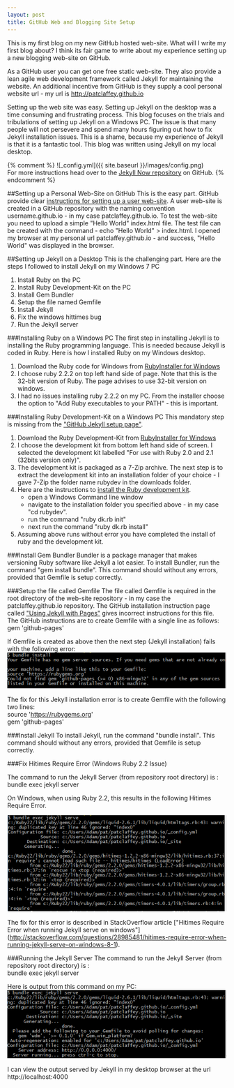 ```yaml
---
layout: post
title: GitHub Web and Blogging Site Setup
---
```


This is my first blog on my new GitHub hosted web-site.  What will I write my first blog about?
I think its fair game to write about my experience setting up a new blogging web-site on GitHub.

As a GitHub user you can get one free static web-site.  They also provide a lean agile web development framework called Jekyll for maintaining the website.
An additional incentive from GitHub is they supply a cool personal website url - my url is http://patclaffey.github.io

Setting up the web site was easy.
Setting up Jekyll on the desktop was a time consuming and frustrating process.
This blog focuses on the trials and tribulations of setting up Jekyll on a Windows PC.
The issue is that many people will not persevere and spend many hours figuring out how to fix Jekyll installation issues.
This is a shame, because my experience of Jekyll is that it is a fantastic tool.
This blog was written using Jekyll on my local desktop.

{% comment %}
![_config.yml]({{ site.baseurl }}/images/config.png)  
For more instructions head over to the [Jekyll Now repository](https://github.com/barryclark/jekyll-now) on GitHub.
{% endcomment %}

##Setting up a Personal Web-Site on GitHub
This is the easy part.  GitHub provide clear [instructions for setting up a user web-site]( https://pages.github.com/ ).  A user web-site is created in a GitHub repository with the naming convention username.github.io - in my case patclaffey.github.io.  To test the web-site you need to upload a simple "Hello World" index.html file.
 The test file can be created with the command -  echo "Hello World" > index.html.
 I opened my browser at my personal url patclaffey.github.io - and success, "Hello World" was displayed in the browser.
 
##Setting up Jekyll on a Desktop
This is the challenging part.  Here are the steps I followed to install Jekyll on my Windows 7 PC

1. Install Ruby on the PC
2. Install Ruby Development-Kit on the PC
3. Install Gem Bundler
4. Setup the file named Gemfile
5. Install Jekyll
6. Fix the windows hittimes bug
7. Run the Jekyll server

###Installing Ruby on a Windows PC
The first step in installing Jekyll is to installing the Ruby programming language.
This is needed because Jekyll is coded in Ruby.
Here is how I installed Ruby on my Windows desktop.

1. Download the Ruby code for Windows from [RubyInstaller for Windows]( http://rubyinstaller.org/downloads/)
2. I choose ruby 2.2.2 on top left hand side of page.
Note that this is the 32-bit version of Ruby.  The page advises to use 32-bit version on windows.
3. I had no issues installing ruby 2.2.2 on my PC.  From the installer choose the option to "Add Ruby executables to your PATH" - this is important.

###Installing Ruby Development-Kit on a Windows PC
This mandatory step is missing from the ["GitHub Jekyll setup page"](https://help.github.com/articles/using-jekyll-with-pages/).

1. Download the Ruby Development-Kit from [RubyInstaller for Windows]( http://rubyinstaller.org/downloads/)
2. I choose the development kit from bottom left hand side of screen.
I selected the development kit labelled "For use with Ruby 2.0 and 2.1 (32bits version only)".
3. The development kit is packaged as a 7-Zip archive.  The next step is to extract the development kit into an installation folder of your choice - I gave 7-Zip the folder name rubydev in the downloads folder.
4. Here are the instructions to [install the Ruby development kit](https://github.com/oneclick/rubyinstaller/wiki/Development-Kit).
   -  open a Windows Command line window 
   -  navigate to the installation folder you specified above - in my case "cd rubydev".
   -  run the command "ruby dk.rb init"
   -  next run the command "ruby dk.rb install"
5. Assuming above runs without error you have completed the install of ruby and the development kit.

###Install Gem Bundler
Bundler is a package manager that makes versioning Ruby software like Jekyll a lot easier.
To install Bundler, run the command "gem install bundle".  This command should without any errors, provided that Gemfile is setup correctly.


###Setup the file called Gemfile
The file called Gemfile is required in the root directory of the web-site repository - in my case the patclaffey.github.io repository.
The GitHub installation instruction page called ["Using Jekyll with Pages"](https://help.github.com/articles/using-jekyll-with-pages/) gives incorrect
instructions for this file.  The GitHub instructions are to create Gemfile with a single line as follows:    
gem 'github-pages'   

If Gemfile is created as above then the next step (Jekyll installation) fails with the following error:     
![Jekyll Install Error](/images/jekyll_install_error.PNG)

The fix for this Jekyll installation error is to create Gemfile with the following two lines:     
source 'https://rubygems.org'   
gem 'github-pages'   


###Install Jekyll
To install Jekyll, run the command "bundle install".  This command should without any errors, provided that Gemfile is setup correctly.
 
###Fix Hitimes Require Error  (Windows Ruby 2.2 Issue)
   
The command to run the Jekyll Server (from repository root directory) is :    
bundle exec jekyll server    

On Windows, when using Ruby 2.2,  this results in the following Hitimes Require Error.

![Jekyll Run Error](/images/jekyll_run_error.PNG)
 
The fix for this error is described in StackOverflow article ["Hitimes Require Error when running Jekyll serve on windows"]
(http://stackoverflow.com/questions/28985481/hitimes-require-error-when-running-jekyll-serve-on-windows-8-1).
 
###Running the Jekyll Server
The command to run the Jekyll Server (from repository root directory) is :      
bundle exec jekyll server    

Here is output from this command on my PC:   
![Jekyll Run Error](/images/jekyll_run.PNG)
 

I can view the output served by Jekyll in my desktop browser at the url http://localhost:4000





